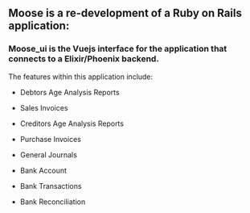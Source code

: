 
## Moose is a re-development of a Ruby on Rails application: 

### Moose_ui is the Vuejs interface for the application that connects to a Elixir/Phoenix backend. 

The features within this application include:

* Debtors Age Analysis Reports
* Sales Invoices

* Creditors Age Analysis Reports
* Purchase Invoices

* General Journals

* Bank Account
* Bank Transactions
* Bank Reconciliation